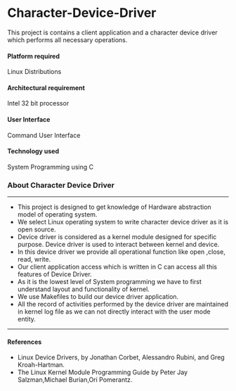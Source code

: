 # Character-Device-Driver

This project is contains a client application and a character device driver which performs all necessary operations.

#### Platform required
Linux Distributions
#### Architectural requirement
Intel 32 bit processor
#### User Interface
Command User Interface
#### Technology used
System Programming using C

### About Character Device Driver
- - - - 
* This project is designed to get knowledge of Hardware abstraction model of operating system.
* We select Linux operating system to write character device driver as it is open source.
* Device driver is considered as a kernel module designed for specific purpose. Device
driver is used to interact between kernel and device.
* In this device driver we provide all operational function like open ,close, read, write.
* Our client application access which is written in C can access all this features of Device
Driver.
* As it is the lowest level of System programming we have to first understand layout and
functionality of kernel.
* We use Makefiles to build our device driver application.
* All the record of activities performed by the device driver are maintained in kernel log
file as we can not directly interact with the user mode entity.
- - - - 
#### References
* Linux Device Drivers, by Jonathan Corbet, Alessandro Rubini, and Greg Kroah-Hartman.
* The Linux Kernel Module Programming Guide by Peter Jay Salzman,Michael Burian,Ori Pomerantz.
